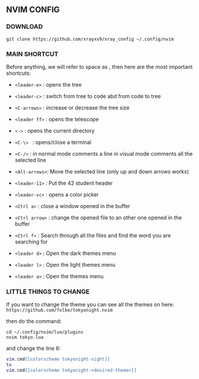 ## NVIM CONFIG

### DOWNLOAD

```console
git clone https://github.com/xrayxv9/xray_config ~/.config/nvim

```

### MAIN SHORTCUT

Before anything, we will refer to space as <leader>, then
here are the most important shortcuts:

 - ```<leader-e>```  :   opens the tree

 - ```<leader-c>```  :   switch from tree to code abd from code to tree

 - ```<C-arrows>```  :   increase or decrease the tree size

 - ```<leader ff>``` :   opens the telescope

 - ```<->```         :   opens the current directory

 - ```<C-\> ```      :   opens/close a terminal

 - ```<C-/>```       :   in normal mode comments a line
                in visual mode comments all the selected line

 - ```<Alt-arrows>```:   Move the selected line (only up and down arrows works)

 - ```<leader-11>``` : Put the 42 student header

 - ```<leader-vc>``` : opens a color picker

 - ```<Ctrl a>``` : close a window opened in the buffer

 - ```<Ctrl arrow>``` : change the opened file to an other one opened in the buffer

 - ```<Ctrl f>``` : Search through all the files and find the word you are searching for

 - ```<leader d>``` : Open the dark themes menu 

 - ```<leader l>``` : Open the light themes menu 

 - ```<leader a>``` : Open the themes menu 



### LITTLE THINGS TO CHANGE

If you want to change the theme you can see all the themes on here:
```https://github.com/folke/tokyonight.nvim```

then do the command:
```console
cd ~/.config/nvim/lua/plugins
nvim tokyo.lua
```
and change the line 6:
```lua
vim.cmd[[colorscheme tokyonight-night]]
to 
vim.cmd[[colorscheme tokyonight-<desired-theme>]]
```
